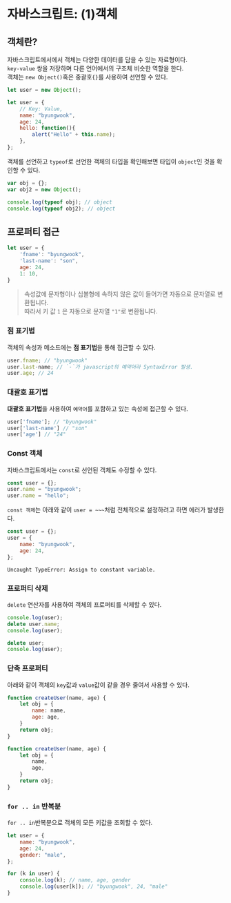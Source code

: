 # 자바스크립트: (1)객체

## 객체란?

자바스크립트에서에서 객체는 다양한 데이터를 담을 수 있는 자료형이다.  
`key-value` 쌍을 저장하며 다른 언어에서의 구조체 비슷한 역할을 한다.  
객체는 `new Object()`혹은 중괄호`{}`를 사용하여 선언할 수 있다.  

```javascript
let user = new Object();
```

```javascript
let user = {
    // Key: Value,
    name: "byungwook",
    age: 24,
    hello: function(){
        alert("Hello" + this.name);
    },
};
```

객체를 선언하고 `typeof`로 선언한 객체의 타입을 확인해보면 타입이 `object`인 것을 확인할 수 있다.

```javascript
var obj = {};
var obj2 = new Object();

console.log(typeof obj); // object
console.log(typeof obj2); // object
```



## 프로퍼티 접근

```javascript
let user = {
    'fname': "byungwook",
    'last-name': "son",
    age: 24,
    1: 10,
}
```

> 속성값에 문자형이나 심볼형에 속하지 않은 값이 들어가면 자동으로 문자열로 변환됩니다.  
> 따라서 키 값 `1` 은 자동으로 문자열 `"1"`로 변환됩니다. 

### 점 표기법

객체의 속성과 메소드에는 **점 표기법**을 통해 접근할 수 있다.

```javascript
user.fname; // "byungwook"
user.last-name; // `-`가 javascript의 예약어라 SyntaxError 발생.
user.age; // 24
```

### 대괄호 표기법

**대괄호 표기법**을 사용하여 `예약어`를 포함하고 있는 속성에 접근할 수 있다.

```javascript
user['fname']; // "byungwook"
user['last-name'] // "son"
user['age'] // "24"
```

### Const 객체

자바스크립트에서는 `const`로 선언된 객체도 수정할 수 있다.

```javascript
const user = {};
user.name = "byungwook";
user.name = "hello";
```

`const 객체`는 아래와 같이 `user = ~~~`처럼 전체적으로 설정하려고 하면 에러가 발생한다.

```javascript
const user = {};
user = {
    name: "byungwook",
    age: 24,
};
```

```
Uncaught TypeError: Assign to constant variable.
```

### 프로퍼티 삭제

`delete` 연산자를 사용하여 객체의 프로퍼티를 삭제할 수 있다.

```javascript
console.log(user);
delete user.name;
console.log(user);

delete user;
console.log(user);
```

### 단축 프로퍼티

아래와 같이 객체의 `key`값과 `value`값이 같을 경우 줄여서 사용할 수 있다.

```javascript
function createUser(name, age) {
    let obj = {
        name: name,
        age: age,
    }
    return obj;
}
```

```javascript
function createUser(name, age) {
    let obj = {
        name,
        age,
    }
    return obj;
}
```

### `for .. in` 반복분

`for .. in`반복분으로 객체의 모든 키값을 조회할 수 있다.

```javascript
let user = {
    name: "byungwook",
    age: 24,
    gender: "male",
};

for (k in user) {
    console.log(k); // name, age, gender
    console.log(user[k]); // "byungwook", 24, "male"
}

```

